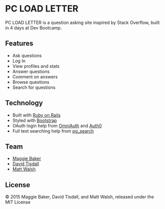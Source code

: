 # PC LOAD LETTER
PC LOAD LETTER is a question asking site inspired by Stack Overflow, built in 4 days at Dev Bootcamp.

## Features

* Ask questions
* Log In
* View profiles and stats
* Answer questions
* Comment on answers
* Browse questions
* Search for questions

## Technology

* Built with [Ruby on Rails](http://rubyonrails.org/)
* Styled with [Bootstrap](http://getbootstrap.com/)
* OAuth login help from [OmniAuth](https://github.com/intridea/omniauth) and [Auth0](https://auth0.com/)
* Full text searching help from [pg_search](https://github.com/Casecommons/pg_search)

## Team

* [Maggie Baker](https://github.com/maggiedbaker)
* [David Tisdall](https://github.com/dtisdall)
* [Matt Walsh](https://github.com/walsh9)

## License

© 2015 Maggie Baker, David Tisdall, and Matt Walsh, released under the MIT License
